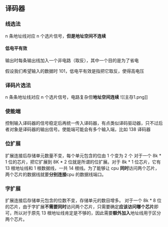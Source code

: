 ## 译码器
### 线选法
n 条地址线对应 n 个选片信号，**但是地址空间不连续**

#### 低电平有效
输出时每条输出线加入一个非电路（取反），其中一个目的是为了省电

假设我们希望输入的数据时 101，低电平有效是指把它取反，使得高电压

### 译码片选法
n 条条地址线对应 n 个选片信号，电路复杂但**地址空间连续**
![[主存1.png]]

### 使能端
控制输入译码器的信号稳定后再统一传入译码器，有点类似译码驱动器，只不过后者对象是译码器的输出信号。使能端可能会有多个输入端，比如 138 译码器

### 位扩展
扩展连接后存储单元数量不变，每个单元包含的位由 1 个变为 2 个
对于一个 8k * 1 位的芯片，把它扩展到 8K * 2 位就是所谓的位扩展。对于 8k * 1 位芯片，它有 13 根地址线和 1 根数据线，一共 14 根线。为了能够让 cpu **同时**访问两个芯片，两个芯片的数据线就要**分别连接**cpu 的数据线端口。

### 字扩展
扩展连接后存储单元包含的位数不变，存储单元的数目增多。
对于一个 8k * 8 位的芯片，由于字扩展**不需要同时**访问两个芯片，只需要确定**应该访问哪个芯片**即可，所以对于原先 13 根地址线肯定是不够的，因此需要**额外加入**地址线用于区分两个芯片。




 